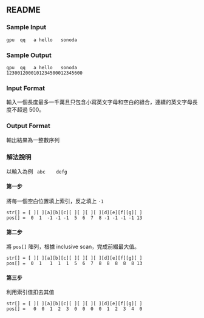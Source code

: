## README ##


### Sample Input ###

```
gpu  qq   a hello   sonoda  
```

### Sample Output ###

```
gpu  qq   a hello   sonoda  
1230012000101234500012345600
```

### Input Format ###

輸入一個長度最多一千萬且只包含小寫英文字母和空白的組合，連續的英文字母長度不超過 500。

### Output Format ###

輸出結果為一整數序列

### 解法說明 ###


以輸入為例 `  abc    defg `

#### 第一步 ####

將每一個空白位置填上索引，反之填上 `-1`

```
str[] = [ ][ ][a][b][c][ ][ ][ ][ ][d][e][f][g][ ]
pos[] =  0  1  -1 -1 -1  5  6  7  8 -1 -1 -1 -1 13
```

#### 第二步 ####

將 `pos[]` 陣列，根據 inclusive scan，完成前綴最大值。

```
str[] = [ ][ ][a][b][c][ ][ ][ ][ ][d][e][f][g][ ]
pos[] =  0  1   1  1  1  5  6  7  8  8  8  8  8 13
```

#### 第三步 ####

利用索引值扣去其值

```
str[] = [ ][ ][a][b][c][ ][ ][ ][ ][d][e][f][g][ ]
pos[] =   0  0  1  2  3  0  0  0  0  1  2  3  4  0
```